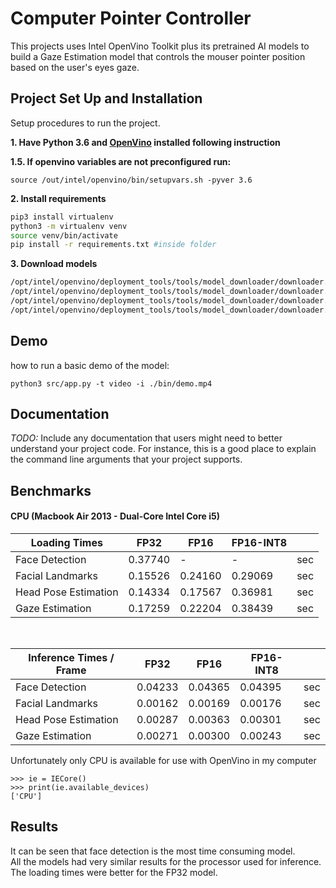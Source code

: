 # Computer Pointer Controller

This projects uses Intel OpenVino Toolkit plus its pretrained AI models to build a Gaze Estimation model that controls the mouser pointer position based on the user's eyes gaze.

## Project Set Up and Installation

Setup procedures to run the project.

**1. Have Python 3.6 and [OpenVino](https://software.intel.com/content/www/us/en/develop/tools/openvino-toolkit/choose-download.html) installed following instruction**

**1.5. If openvino variables are not preconfigured run:**

```
source /out/intel/openvino/bin/setupvars.sh -pyver 3.6
```

**2. Install requirements**

```bash
pip3 install virtualenv
python3 -m virtualenv venv
source venv/bin/activate
pip install -r requirements.txt #inside folder
```

**3. Download models**

```bash
/opt/intel/openvino/deployment_tools/tools/model_downloader/downloader.py --name face-detection-retail-0004 -o ./models
/opt/intel/openvino/deployment_tools/tools/model_downloader/downloader.py --name head-pose-estimation-adas-0001 -o ./models
/opt/intel/openvino/deployment_tools/tools/model_downloader/downloader.py --name landmarks-regression-retail-0009 -o ./models
/opt/intel/openvino/deployment_tools/tools/model_downloader/downloader.py --name gaze-estimation-adas-0002 -o ./models
```

## Demo

how to run a basic demo of the model:

`python3 src/app.py -t video -i ./bin/demo.mp4`

## Documentation

_TODO:_ Include any documentation that users might need to better understand your project code. For instance, this is a good place to explain the command line arguments that your project supports.

## Benchmarks

#### CPU (Macbook Air 2013 - Dual-Core Intel Core i5)

| Loading Times        | FP32    | FP16    | FP16-INT8 |     |
| -------------------- | ------- | ------- | --------- | --- |
| Face Detection       | 0.37740 | -       | -         | sec |
| Facial Landmarks     | 0.15526 | 0.24160 | 0.29069   | sec |
| Head Pose Estimation | 0.14334 | 0.17567 | 0.36981   | sec |
| Gaze Estimation      | 0.17259 | 0.22204 | 0.38439   | sec |

 <br>

| Inference Times / Frame | FP32    | FP16    | FP16-INT8 |     |
| ----------------------- | ------- | ------- | --------- | --- |
| Face Detection          | 0.04233 | 0.04365 | 0.04395   | sec |
| Facial Landmarks        | 0.00162 | 0.00169 | 0.00176   | sec |
| Head Pose Estimation    | 0.00287 | 0.00363 | 0.00301   | sec |
| Gaze Estimation         | 0.00271 | 0.00300 | 0.00243   | sec |

Unfortunately only CPU is available for use with OpenVino in my computer

```
>>> ie = IECore()
>>> print(ie.available_devices)
['CPU']
```

## Results

It can be seen that face detection is the most time consuming model.  
All the models had very similar results for the processor used for inference.
The loading times were better for the FP32 model.
